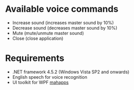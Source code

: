 
# Available voice commands
* Increase sound (increases master sound by 10%)
* Decrease sound (decreases master sound by 10%)
* Mute (mute/unmute master sound)
* Close (close application)

# Requirements
* .NET framework 4.5.2 (Windows Vista SP2 and onwards)
* English speech for voice recognition
* UI toolkit for WPF [mahapps](http://mahapps.com/)
